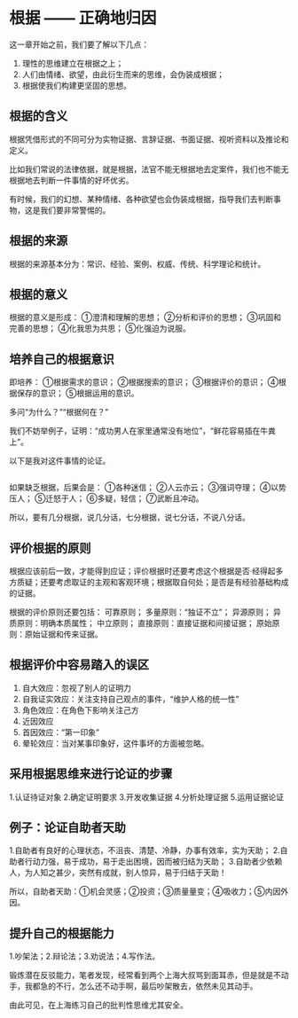 # 根据 —— 正确地归因

这一章开始之前，我们要了解以下几点：
1.	理性的思维建立在根据之上；
2.	人们由情绪、欲望，由此衍生而来的思维，会伪装成根据；
3.	根据使我们构建更坚固的思想。

## 根据的含义

根据凭借形式的不同可分为实物证据、言辞证据、书面证据、视听资料以及推论和定义。

比如我们常说的法律依据，就是根据，法官不能无根据地去定案件，我们也不能无根据地去判断一件事情的好坏优劣。

有时候，我们的幻想、某种情绪、各种欲望也会伪装成根据，指导我们去判断事物，这是我们要非常警惕的。

## 根据的来源

根据的来源基本分为：常识、经验、案例、权威、传统、科学理论和统计。

## 根据的意义

根据的意义是形成：
①澄清和理解的思想；
②分析和评价的思想；
③巩固和完善的思想；
④化我思为共思；
⑤化强迫为说服。

## 培养自己的根据意识

即培养：
①根据需求的意识；
②根据搜索的意识；
③根据评价的意识；
④根据保存的意识；
⑤根据运用的意识。

多问“为什么？”“根据何在？”

我们不妨举例子，证明：“成功男人在家里通常没有地位”，“鲜花容易插在牛粪上”。

以下是我对这件事情的论证。

```

```

如果缺乏根据，后果会是：
①各种迷信；
②人云亦云；
③强词夺理；
④以势压人；
⑤迁怒于人；
⑥多疑，轻信；
⑦武断且冲动。


所以，要有几分根据，说几分话，七分根据，说七分话，不说八分话。

## 评价根据的原则

根据应该前后一致，才能得到应证；评价根据时还要考虑这个根据是否·经得起多方质疑；还要考虑取证的主观和客观环境；根据取自何处；是否是有经验基础构成的证据。

根据的评价原则还要包括：
可靠原则；
多量原则：“独证不立”；
异源原则；
异质原则：明确本质属性；
中立原则；
直接原则：直接证据和间接证据；
原始原则：原始证据和传来证据。

## 根据评价中容易踏入的误区

1. 自大效应：忽视了别人的证明力
2. 自我证实效应：关注支持自己观点的事件，“维护人格的统一性”
3. 角色效应：在角色下影响关注己方
4. 近因效应
5. 首因效应：“第一印象”
6. 晕轮效应：当对某事印象好，这件事坏的方面被忽略。

## 采用根据思维来进行论证的步骤

1.认证待证对象
2.确定证明要求
3.开发收集证据
4.分析处理证据
5.运用证据论证

## 例子：论证自助者天助

1.自助者有良好的心理状态，不沮丧、清楚、冷静，办事有效率，实为天助；
2.自助者行动力强，易于成功，易于走出困境，因而被归结为天助；
3.自助者少依赖人，为人知之甚少，突然有成就，别人惊异，易于归结于天助！

所以，自助者天助：①机会灵感；②投资；③质量量变；④吸收力；⑤内因外因。

## 提升自己的根据能力

1.吵架法；2.辩论法；3.劝说法；4.写作法。

锻炼潜在反驳能力，笔者发现，经常看到两个上海大叔骂到面耳赤，但是就是不动手，我都急的不行，怎么还不动手啊，最后吵架散去，依然未见其动手。

由此可见，在上海练习自己的批判性思维尤其安全。